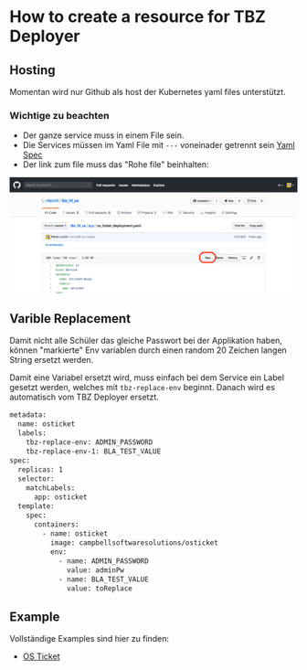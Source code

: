 # How to create a resource for TBZ Deployer

## Hosting

Momentan wird nur Github als host der Kubernetes yaml files unterstützt.

### Wichtige zu beachten

* Der ganze service muss in einem File sein.
* Die Services müssen im Yaml File mit `---` voneinader getrennt sein [Yaml Spec](https://yaml.org/spec/1.2/spec.html#id2760395)
* Der link zum file muss das "Rohe file" beinhalten:  

![Raw file link on github](howto_github_raw.png)

## Varible Replacement

Damit nicht alle Schüler das gleiche Passwort bei der Applikation haben, können "markierte" Env variablen durch einen random 20 Zeichen langen String ersetzt werden.

Damit eine Variabel ersetzt wird, muss einfach bei dem Service ein Label gesetzt werden, welches mit `tbz-replace-env` beginnt. Danach wird es automatisch vom TBZ Deployer ersetzt.

```
metadata:
  name: osticket
  labels:
    tbz-replace-env: ADMIN_PASSWORD
    tbz-replace-env-1: BLA_TEST_VALUE 
spec:
  replicas: 1
  selector:
    matchLabels:
      app: osticket
  template:
    spec:
      containers:
        - name: osticket
          image: campbellsoftwaresolutions/osticket
          env:
            - name: ADMIN_PASSWORD
              value: adminPw
            - name: BLA_TEST_VALUE
              value: toReplace
```

## Example

Vollständige Examples sind hier zu finden:

* [OS Ticket](https://raw.githubusercontent.com/nliechti/tbz_hf_va/master/app/os_ticket_deployment.yaml)
